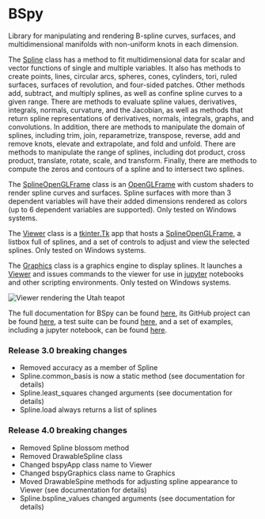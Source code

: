 # BSpy
Library for manipulating and rendering B-spline curves, surfaces, and multidimensional manifolds with non-uniform knots in each dimension.

The [Spline](https://ericbrec.github.io/BSpy/bspy/spline.html) class has a method to fit multidimensional data for 
scalar and vector functions of single and multiple variables. It also has methods to create points, lines, circular arcs, spheres, cones, cylinders, tori, ruled surfaces, surfaces of revolution, and four-sided patches. 
Other methods add, subtract, and multiply splines, as well as confine spline curves to a given range. 
There are methods to evaluate spline values, derivatives, integrals, normals, curvature, and the Jacobian, as well as methods that return spline representations of derivatives, normals, integrals, graphs, and convolutions. In addition, there are methods to manipulate the domain of splines, including trim, join, reparametrize, transpose, reverse, add and remove knots, elevate and extrapolate, and fold and unfold. There are methods to manipulate the range of splines, including dot product, cross product, translate, rotate, scale, and transform. Finally, there are methods to compute the zeros and contours of a spline and to intersect two splines.

The [SplineOpenGLFrame](https://ericbrec.github.io/BSpy/bspy/splineOpenGLFrame.html) class is an 
[OpenGLFrame](https://pypi.org/project/pyopengltk/) with custom shaders to render spline curves and surfaces. Spline surfaces with more 
than 3 dependent variables will have their added dimensions rendered as colors (up to 6 dependent variables are supported). Only tested on Windows systems.


The [Viewer](https://ericbrec.github.io/BSpy/bspy/Viewer.html) class is a 
[tkinter.Tk](https://docs.python.org/3/library/tkinter.html) app that hosts a 
[SplineOpenGLFrame](https://ericbrec.github.io/BSpy/bspy/splineOpenGLFrame.html), 
a listbox full of splines, and a set of controls to adjust and view the selected splines. Only tested on Windows systems.

The [Graphics](https://ericbrec.github.io/BSpy/bspy/Viewer.html#Graphics) class is a graphics engine to display splines.
It launches a [Viewer](https://ericbrec.github.io/BSpy/bspy/Viewer.html) and issues commands to the viewer for use 
in [jupyter](https://jupyter.org/) notebooks and other scripting environments. Only tested on Windows systems.

![Viewer rendering the Utah teapot](https://ericbrec.github.io/BSpy/viewer.png "Viewer rendering the Utah teapot")

The full documentation for BSpy can be found [here](https://ericbrec.github.io/BSpy), its GitHub project can be found 
[here](https://github.com/ericbrec/BSpy), a test suite can be found [here](https://github.com/ericbrec/BSpy/tree/main/tests), and
a set of examples, including a jupyter notebook, can be found [here](https://github.com/ericbrec/BSpy/tree/main/examples).

### Release 3.0 breaking changes
* Removed accuracy as a member of Spline
* Spline.common_basis is now a static method (see documentation for details)
* Spline.least_squares changed arguments (see documentation for details)
* Spline.load always returns a list of splines

### Release 4.0 breaking changes
* Removed Spline blossom method
* Removed DrawableSpline class
* Changed bspyApp class name to Viewer
* Changed bspyGraphics class name to Graphics
* Moved DrawableSpine methods for adjusting spline appearance to Viewer (see documentation for details)
* Spline.bspline_values changed arguments (see documentation for details)

